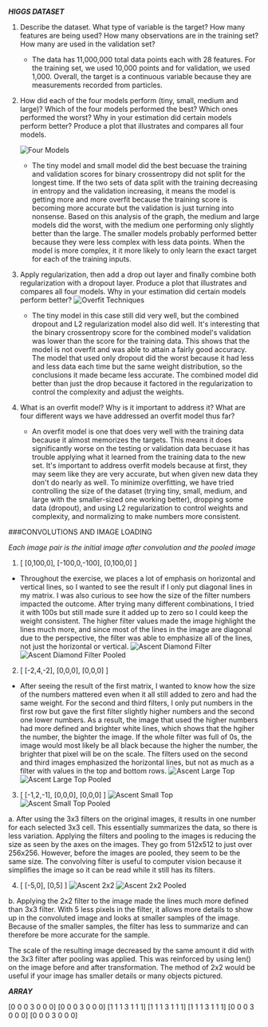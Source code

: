 ***HIGGS DATASET***
1. Describe the dataset. What type of variable is the target? How many features are being used? How many observations
are in the training set? How many are used in the validation set?
   - The data has 11,000,000 total data points each with 28 features. For the training set, we used 10,000 points and for validation, we used 1,000.
    Overall, the target is a continuous variable because they are measurements recorded from particles.


2. How did each of the four models perform (tiny, small, medium and large)? Which of the four models performed the best? Which ones performed the worst? Why in your estimation did certain models perform better? Produce a plot that illustrates and compares all four models.
    
    ![Four Models](Images/physicsplot1.png)
   - The tiny model and small model did the best becuase the training and validation scores for binary crossentropy did not split for the longest time. If the two sets of data split with the training decreasing in entropy and the validation increasing, it means the model is getting more and more overfit because the training score is becoming more accurate but the validation is just turning into nonsense.
    Based on this analysis of the graph, the medium and large models did the worst, with the medium one performing only slightly better than the large.
     The smaller models probably performed better because they were less complex with less data points. When the model is more complex, it it more likely to only learn the exact target for each of the training inputs.
   

3. Apply regularization, then add a drop out layer and finally combine both regularization with a dropout layer. Produce a plot that illustrates and compares all four models. Why in your estimation did certain models perform better?
    ![Overfit Techniques](Images/physicsplot2.png)
   - The tiny model in this case still did very well, but the combined dropout and L2 regularization model also did well. It's interesting that the binary crossentropy score for the combined model's validation was lower than the score for the training data. This shows that the model is not overfit and was able to attain a fairly good accuracy.
    The model that used only dropout did the worst because it had less and less data each time but the same weight distribution, so the conclusions it made became less accurate. The combined model did better than just the drop because it factored in the regularization to control the complexity and adjust the weights.

4. What is an overfit model? Why is it important to address it? What are four different ways we have addressed an overfit model thus far?
    - An overfit model is one that does very well with the training data because it almost memorizes the targets. This means it does significantly worse on the testing or validation data becuase it has trouble applying what it learned from the training data to the new set.
    It's important to address overfit models because at first, they may seem like they are very accurate, but when given new data they don't do nearly as well.
      To minimize overfitting, we have tried controlling the size of the dataset (trying tiny, small, medium, and large with the smaller-sized one working better), dropping some data (dropout), and using L2 regularization to control weights and complexity, and normalizing to make numbers more consistent.






###CONVOLUTIONS AND IMAGE LOADING

*Each image pair is the initial image after convolution and the pooled image*

1. [ [0,100,0], [-100,0,-100], [0,100,0] ]
- Throughout the exercise, we places a lot of emphasis on horizontal and vertical lines,
so I wanted to see the result if I only put diagonal lines in my matrix. I was also curious
  to see how the size of the filter numbers impacted the outcome. After trying many different
  combinations, I tried it with 100s but still made sure it added up to zero so I could keep
  the weight consistent. The higher filter values made the image highlight the lines much more,
  and since most of the lines in the image are diagonal due to the perspective, the filter was
  able to emphasize all of the lines, not just the horizontal or vertical.
![Ascent Diamond Filter](Images/convo_acsent_large.png)  ![Ascent Diamond Filter Pooled](Images/convo_acsent_large2.png)


2. [ [-2,4,-2], [0,0,0], [0,0,0] ]
- After seeing the result of the first matrix, I wanted to know how the size of the numbers mattered
even when it all still added to zero and had the same weight. For the second and third filters, I only
  put numbers in the first row but gave the first filter slightly higher numbers and the second one lower numbers.
  As a result, the image that used the higher numbers had more defined and brighter white lines, which
  shows that the hgiher the number, the bighter the image. If the whole filter was full of 0s, the image
  would most likely be all black because the higher the number, the brighter that pixel will be on the scale.
  The filters used on the second and third images emphasized the horizontal lines, but not as much as a filter with
  values in the top and bottom rows.
![Ascent Large Top](Images/convo_ascent_bigtop.png)  ![Ascent Large Top Pooled](Images/convo_ascent_bigtop2.png)


3. [ [-1,2,-1], [0,0,0], [0,0,0] ]
![Ascent Small Top](Images/convo_ascent_smalltop.png)   ![Ascent Small Top Pooled](Images/convo_ascent_smalltop2.png)



a. After using the 3x3 filters on the original images, it results in one number for each selected 3x3 cell. This essentially summarizes the
data, so there is less variation. Applying the filters and pooling to the images is reducing the size as seen by the axes on the
images. They go from 512x512 to just over 256x256. However, before the images are pooled, they seem to be the same size. The convolving filter 
is useful to computer vision because it simplifies the image so it can be read while it still has its filters.


4. [ [-5,0], [0,5] ]
![Ascent 2x2](Images/convo_ascent_2x22.png)  ![Ascent 2x2 Pooled](Images/convo_ascent_2x2.png)


b. Applying the 2x2 filter to the image made the lines much more defined than 3x3 filter. With 5 less pixels in the filter, it allows
more details to show up in the convoluted image and looks at smaller samples of the image. Because of the smaller samples, the filter
has less to summarize and can therefore be more accurate for the sample.

The scale of the resulting image decreased by the same amount it did with the 3x3 filter after pooling was applied. This was reinforced
by using len() on the image before and after transformation. The method of 2x2 would be useful if your image has smaller details or many objects pictured.



***ARRAY***

[0 0 0 3 0 0 0]
[0 0 0 3 0 0 0]
[1 1 1 3 1 1 1]
[1 1 1 3 1 1 1]
[1 1 1 3 1 1 1]
[0 0 0 3 0 0 0]
[0 0 0 3 0 0 0]